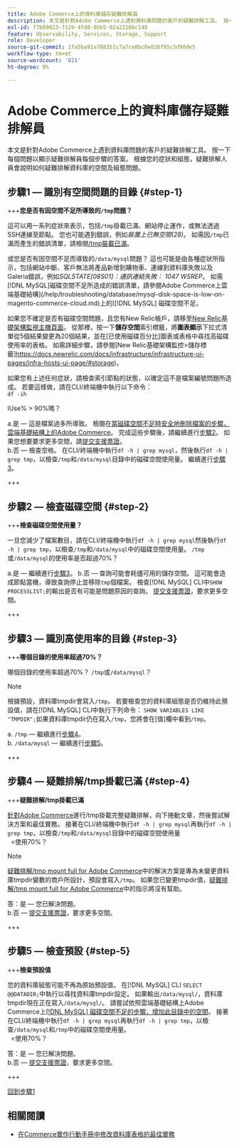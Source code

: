 ```yaml
---
title: Adobe Commerce上的資料庫儲存疑難排解員
description: 本文是針對Adobe Commerce上遇到資料庫問題的客戶的疑難排解工具。 按一下每個問題以顯示疑難排解員每個步驟的答案。 根據您的症狀和組態，疑難排解人員會說明如何疑難排解資料庫的空間及組態問題。
exl-id: f7b09023-7129-4fd0-9bb5-02a2228bc148
feature: Observability, Services, Storage, Support
role: Developer
source-git-commit: 1fa5ba91a788351c7a7ce8bc0e826f05c5d98de5
workflow-type: tm+mt
source-wordcount: '821'
ht-degree: 0%

---
```


# Adobe Commerce上的資料庫儲存疑難排解員

本文是針對Adobe Commerce上遇到資料庫問題的客戶的疑難排解工具。 按一下每個問題以顯示疑難排解員每個步驟的答案。 根據您的症狀和組態，疑難排解人員會說明如何疑難排解資料庫的空間及組態問題。

## 步驟1 — 識別有空間問題的目錄 {#step-1}

+++**您是否有因空間不足所導致的`/tmp`問題？**

這可以用一系列症狀來表示，包括`/tmp`掛載已滿、網站停止運作，或無法透過SSH連線至節點。 您也可能遇到錯誤，例如&#x200B;_裝置上已無空間(28)_。 如需因`/tmp`已滿而產生的錯誤清單，請檢閱[/tmp裝載已滿](/help/troubleshooting/miscellaneous/tmp-mount-full.md)。

或您是否有因空間不足而導致的`/data/mysql`問題？ 這也可能是由各種症狀所指示，包括網站中斷、客戶無法將產品新增到購物車、連線到資料庫失敗以及Galeria錯誤，例如&#x200B;_SQLSTATE\[08S01\]：通訊連結失敗： 1047 WSREP_。 如需[!DNL MySQL]磁碟空間不足所造成的錯誤清單，請參閱Adobe Commerce上雲端基礎結構](/help/troubleshooting/database/mysql-disk-space-is-low-on-magento-commerce-cloud.md)上的[[!DNL MySQL] 磁碟空間不足。

如果您不確定是否有磁碟空間問題，且您有New Relic帳戶，請移至[New Relic基礎架構監視主機頁面](https://docs.newrelic.com/docs/infrastructure/infrastructure-ui-pages/infra-hosts-ui-page/)。 從那裡，按一下&#x200B;**儲存空間**&#x200B;索引標籤，將&#x200B;**圖表顯示**&#x200B;下拉式清單從5個結果變更為20個結果，並在[已使用磁碟百分比]圖表或表格中尋找高磁碟使用率的表格。 如需詳細步驟，請參閱[New Relic基礎架構監控>儲存標籤]https://docs.newrelic.com/docs/infrastructure/infrastructure-ui-pages/infra-hosts-ui-page/#storage)。

如果您有上述任何症狀，請檢查索引節點的狀態，以確定這不是檔案編號問題所造成。 若要這樣做，請在CLI/終端機中執行以下命令：\
`df -ih`

IUse% > 90%嗎？

a.是 — 這是檔案過多所導致。 檢閱在[當磁碟空間不足時安全地刪除檔案的步驟，雲端基礎結構上的Adobe Commerce](/help/troubleshooting/miscellaneous/safely-delete-files-when-out-of-disk-space-adobe-commerce-on-our-cloud-architecture.md)。 完成這些步驟後，請繼續進行[步驟2](#step-2)。 如果您想要要求更多空間，請[提交支援票證](/help/help-center-guide/help-center/magento-help-center-user-guide.md#submit-ticket)。\
b.否 — 檢查空格。 在CLI/終端機中執行`df -h | grep mysql`，然後執行`df -h | grep tmp`，以檢查`/tmp`和`/data/mysql`目錄中的磁碟空間使用量。 繼續進行[步驟3](#step-3)。

+++

## 步驟2 — 檢查磁碟空間 {#step-2}

+++**檢查磁碟空間使用量？**

一旦您減少了檔案數目，請在CLI/終端機中執行`df -h | grep mysql`然後執行`df -h | grep tmp`，以檢查`/tmp`和`/data/mysql`中的磁碟空間使用量。 `/tmp`或`/data/mysql`的使用率是否超過70%？

a.是 — 繼續進行[步驟3](#step-3)。
b.否 — 查詢可能會耗儘可用的儲存空間。 這可能會造成節點當機，導致查詢停止並移除`tmp`個檔案。 檢查[!DNL MySQL] CLI中`SHOW PROCESSLIST;`的輸出是否有可能是問題原因的查詢。 [提交支援票證](/help/help-center-guide/help-center/magento-help-center-user-guide.md#submit-ticket)，要求更多空間。

+++

## 步驟3 — 識別高使用率的目錄 {#step-3}

+++**哪個目錄的使用率超過70%？**

哪個目錄的使用率超過70%？ `/tmp`或`/data/mysql`？

>[!NOTE]
>
>根據預設，資料庫tmpdir會寫入`/tmp`。 若要檢查您的資料庫組態是否仍維持此預設值，請在[!DNL MySQL] CLI中執行下列命令： `SHOW VARIABLES LIKE "TMPDIR";`如果資料庫tmpdir仍在寫入`/tmp`，您將會在[值]欄中看到`/tmp`。

a. `/tmp` — 繼續進行[步驟4](#step-4)。 \
b. `/data/mysql` — 繼續進行[步驟5](#step-5)。

+++

## 步驟4 — 疑難排解/tmp掛載已滿 {#step-4}

+++**疑難排解/tmp掛載已滿**

[針對Adobe Commerce](/help/troubleshooting/miscellaneous/tmp-mount-full.md)進行/tmp掛載完整疑難排解，向下捲動文章，然後嘗試解決方案和最佳實務。 接著在CLI/終端機中執行`df -h | grep mysql`再執行`df -h | grep tmp`，以檢查`/tmp`和`/data/mysql`目錄中的磁碟空間使用量\
  &lt;使用70%？

>[!NOTE]
>
>[疑難排解/tmp mount full for Adobe Commerce](/help/troubleshooting/miscellaneous/tmp-mount-full.md)中的解決方案是專為未變更資料庫tmpdir變數的商戶所設計，預設會寫入`/tmp`。 如果您已變更tmpdir值，[疑難排解/tmp mount full for Adobe Commerce](/help/troubleshooting/miscellaneous/tmp-mount-full.md)中的指示將沒有幫助。

答：是 — 您已解決問題。 \
b.否 — [提交支援票證](/help/help-center-guide/help-center/magento-help-center-user-guide.md#submit-ticket)，要求更多空間。

+++

## 步驟5 — 檢查預設 {#step-5}

+++**檢查預設值**

您的資料庫組態可能不再為原始預設值。 在[!DNL MySQL] CLI `SELECT @@DATADIR;`中執行以尋找資料庫tmpdir設定。 如果輸出`/data/mysql/`，資料庫tmpdir現在正在寫入`/data/mysql/`。 請嘗試依照雲端基礎結構上Adobe Commerce上[[!DNL MySQL] 磁碟空間不足的步驟，增加此目錄中的空間](/help/troubleshooting/database/mysql-disk-space-is-low-on-magento-commerce-cloud.md)。 接著在CLI/終端機中執行`df -h | grep mysql`再執行`df -h | grep tmp`，以檢查`/data/mysql`和`/tmp`中的磁碟空間使用量。\
  &lt;使用70%？

答：是 — 您已解決問題。 \
b.否 — [提交支援票證](/help/help-center-guide/help-center/magento-help-center-user-guide.md#submit-ticket)，要求更多空間。

+++

[回到步驟1](#step-1)

## 相關閱讀

* [在Commerce實作行動手冊中修改資料庫表格的最佳實務](https://experienceleague.adobe.com/en/docs/commerce-operations/implementation-playbook/best-practices/development/modifying-core-and-third-party-tables#why-adobe-recommends-avoiding-modifications)
